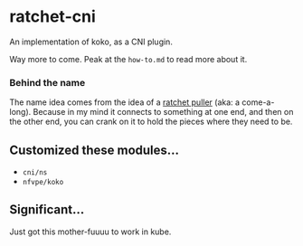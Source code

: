 # ratchet-cni

An implementation of koko, as a CNI plugin.

Way more to come. Peak at the `how-to.md` to read more about it.

### Behind the name

The name idea comes from the idea of a [ratchet puller](https://en.wikipedia.org/wiki/Come-A-Long) (aka: a come-a-long). Because in my mind it connects to something at one end, and then on the other end, you can crank on it to hold the pieces where they need to be.

## Customized these modules...

* `cni/ns`
* `nfvpe/koko`

## Significant...

Just got this mother-fuuuu to work in kube.
